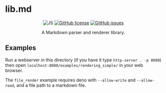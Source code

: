 # lib.md

<p align="center">
    <img src="https://img.shields.io/badge/language-JS-9B599A.svg?style=flat-square" alt="JS" />
    <a href="https://raw.githubusercontent.com/LambdAurora/lib.md/master/LICENSE"><img src="https://img.shields.io/badge/license-MIT-blue.svg?style=flat-square" alt="GitHub license" /></a>
    <a href="https://github.com/LambdAurora/lib.md/issues/"><img src="https://img.shields.io/github/issues/LambdAurora/lib.md.svg?style=flat-square" alt="GitHub issues" /></a>
</p>

<p align="center">
    A Markdown parser and renderer library.
</p>

## Examples

Run a webserver in this directory (if you have it type `http-server . -p 8080`) then open `localhost:8080/examples/rendering_simple/` in your web browser.

The `file_render` example requires deno with `--allow-write` and `--allow-read`, and a file path to a markdown file.
